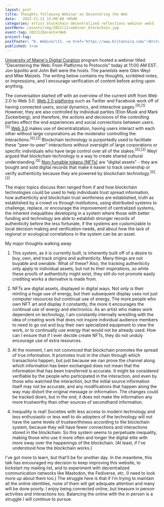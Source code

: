 ```yaml
---
layout: post
title: Thoughts following Webinar on Decentering the Web
date:   2022-11-21 15:00:00 +0500
categories: artist blockchain decentralized reflections webinar web3
postHero: /assets/img/2022/11/webinar_blockchain.jpg
event-tag: 202211DecenterWeb
project-tag:
postFooter: "0. Webinar\t1. <a href='https://www.britannica.com/'>Britannica</a> 2.\t<a href='https://www.forbes.com/'>Forbes</a>"
published: true
---
```


[University of Maine's Digital Curation](https://digitalcuration.umaine.edu/) program hosted a webinar titled "Decentering the Web: From Platforms to Protocols"
today at 11:00 AM EST. Jon Ippolito and John Bell were the hosts.
The panelists were Glen Weyl and Mike Maizels.
The writing below contains my thoughts, scribbled notes, or impressions,
and I encourage verification of content before acting upon anything.

The conversation started off with an overview of the current shift from Web 2.0
to Web 3.0.
[Web 2.0 platforms](https://www.britannica.com/topic/Web-20) such as Twitter and Facebook work off of having connected users, social dynamics, and interactive pages.<sup>[0],[1]</sup>
However, they are also controlled by individual parties (Elon Musk and Mark Zuckerberg), and therefore, the actions and decisions of the controlling parties
effect the end experiences and social connections between users.<sup>[0]</sup>
[Web 3.0](https://www.forbes.com/advisor/investing/cryptocurrency/what-is-web-3-0/)
makes use of decentralization, having users interact with each other without
large corporations as the moderator controlling the interactions.<sup>[0],[2]</sup>
Blockchain technology is purportedly used to facilitate these "peer-to-peer" interactions without oversight of large corporations or specific individuals who have large control over all of the stakes.<sup>[0],[2]</sup>
Weyl argued that blockchain technology is a way to create shared cultural understanding.<sup>[0]</sup>
[Non-fungible tokens (NFTs)](https://www.forbes.com/advisor/investing/cryptocurrency/nft-non-fungible-token/) are "digital assets" - they are bought and sold digital records that make it easier to track ownership or verify authenticity because they are powered by blockchain technology.<sup>[0],[2]</sup>

The major topics discuss then ranged from if and how blockchain technologies could be used to help individuals trust spread information,
how authenticity and blockchain trust worthiness are established,
truth as established by a crowd vs through institutions,
using distributed systems to challenge, replace, or encourage the improvement of centralized systems,
the inherent inequalities developing in a system where those with better funding and technology are able to establish stronger records of authenticity before the less fortunate, if the systems are customizable to local decision making and verification needs,
and about how the lack of regional or ecological correlations in the system can be an asset.

My major thoughts walking away

1. This system, as it is currently built, is inherently built off of a desire to buy, own, and track origins and authenticity. Many things are not buyable and ownable. What of these? Also, the tracking authenticity only apply to individual assets, but not to their inspirations, so while these proofs of authenticity might exist, they still do not promote easily crediting works a derivative is made from.

2. NFTs are digital assets, displayed in digital ways. Not only is their minting a huge use of energy, but their subsequent display uses not just computer resources but continual use of energy. The more people who own NFT art and display it constantly, the more it encourages the continual use of energy and electronics. As an artist who makes work dependent on technology, I am constantly internally wrestling with the idea of creating work that does not inspire individual audience members to need to go out and buy their own specialized equipment to view the work, or to continually use energy that would not be already used. How can I ensure that if I ever decide create NFTs, they do not unduly encourage use of extra resources.

3. At the moment, I am not convinced that blockchain promotes the spread of true information. It promotes trust in the chain through which transactions happen, but just because we can prove the channel along which information has been exchanged does not mean that the information that has been transferred is accurate. It might be considered verifiable by the people who participated in the interaction, and even by those who watched the interaction, but the initial source information itself may not be accurate, and any modifications that happen along the way may distort the original message or information. The changes could be tracked down, but in the end, it does not make the information any more trustworthy than other sources of secondhand information.

4. Inequality is real! Societies with less access to modern technology and less enthusiastic or less well to do adopters of the technology will not have the same levels of trustworthiness according to the blockchain system, because they will have fewer connections and interactions stored in the blockchain. So this system seems to perpetuate inequality, making those who use it more often and longer the digital elite with more sway over the happenings of the blockchain. (At least, if I've understood how the blockchain works.)

I've got more to learn, but that'll be for another day.
In the meantime, this talk has encouraged my decision to keep improving this website, to kickstart my mailing list, and to experiment with decentralized communication networks like Mastodon, the Fediverse, etc. (I need to look more up about them too.)
The struggle here is that if I'm trying to maintain all the online identities, none of them will get adequate attention and many will be done poorly.
I enjoy being connected online, but treasure in person activities and interactions too.
Balancing the online with the in person is a struggle I will continue to pursue.
